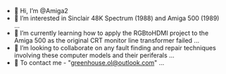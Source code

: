 - 👋 Hi, I’m @Amiga2
- 👀 I’m interested in Sinclair 48K Spectrum (1988) and Amiga 500 (1989) ...
- 🌱 I’m currently learning how to apply the RGBtoHDMI project to the Amiga 500 as the original CRT monitor line transformer failed ...
- 💞️ I’m looking to collaborate on any fault finding and repair techniques involving these computer models and their periferals ...
- 💞️ To contact me - "greenhouse.ol@outlook.com"   ...

<!---
Amiga2/Amiga2 is a ✨ special ✨ repository because its `README.md` (this file) appears on your GitHub profile.
You can click the Preview link to take a look at your changes.
--->
